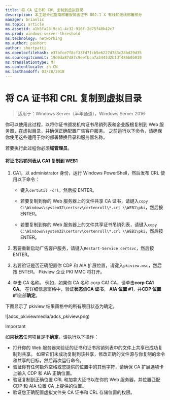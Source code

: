 ```yaml
---
title: 将 CA 证书和 CRL 复制到虚拟目录
description: 本主题介绍指南部署服务器证书 802.1 X 有线和无线部署部分
manager: brianlic
ms.topic: article
ms.assetid: a1b5fa23-9cb1-4c32-916f-2d75f48b42c7
ms.prod: windows-server-threshold
ms.technology: networking
ms.author: pashort
author: shortpatti
ms.openlocfilehash: e37bfce7f8cf33fd7fcb5e6227d783c28bd29d35
ms.sourcegitcommit: 19d9da87d87c9eefbca7a3443d2b1df486b0b010
ms.translationtype: MT
ms.contentlocale: zh-CN
ms.lasthandoff: 03/28/2018
---
```

# <a name="copy-the-ca-certificate-and-crl-to-the-virtual-directory"></a>将 CA 证书和 CRL 复制到虚拟目录

>适用于：Windows Server（半年通道），Windows Server 2016

你可以使用此过程，以将你证书颁发机构证书吊销列表和企业版根复制到 Web 服务器，在虚拟目录，并确保正确配置广告客户服务。 之前运行以下命令，请确保你使用这些适用于你的部署替换目录和服务器名称。  
  
若要执行此过程你必须**域管理员**。  
  
#### <a name="to-copy-the-certificate-revocation-list-from-ca1-to-web1"></a>将证书吊销列表从 CA1 复制到 WEB1  
  
1.  CA1，以 administrator 身份，运行 Windows PowerShell，然后发布 CRL 使用以下命令：  
  
    - 键入`certutil -crl`，然后按 ENTER。  
  
    - 若要复制到你的 Web 服务器上的文件共享 CA 证书，请键入`copy C:\Windows\system32\certsrv\certenroll\*.crt \\WEB1\pki`，然后按 ENTER。  
    - 若要复制到你的 Web 服务器上的文件共享证书吊销列表，请键入`copy C:\Windows\system32\certsrv\certenroll\*.crl \\WEB1\pki`，然后按 ENTER。  
  
2. 若要重新启动广告客户服务，请键入`Restart-Service certsvc`，然后按 ENTER。  
  
2.  若要验证是否正确配置你 CDP 和 AIA 扩展位置，请键入`pkiview.msc`，然后按 ENTER。 Pkiview 企业 PKI MMC 将打开。  
  
3.  单击 CA 名称。 例如，如果你 CA 名称 corp CA1 CA，请单击**corp CA1 CA**。 在详细信息窗格中，验证**状态**值**CA 证书**， **AIA 位置 #1**，并**CDP 位置 #1**全部**确定**。  
  
下图显示了 pkiview 结果窗格中的所有项目状态为确定。  
  
![adcs_pkiviewmedia/adcs_pkiview.png)  
  
> [!IMPORTANT]  
> 如果**状态**任何项目是不**确定**，请执行以下操作：  
> -   打开你的 Web 服务器来验证的证书和证书吊销列表中的文件上共享已成功复制到共享。 如果它们未成功复制到该共享，修改正确的文件源与你复制的命令和共享的目标，然后再次运行命令。  
> -   验证你有任何额外空格或您提供的位置中的其他字符，请确保 CA 扩展选项卡上输入 CDP 和 AIA 正确位置。  
> -   验证复制到正确位置 CRL 和加拿大证书以在你的 Web 服务器，并位置匹配 CDP 和 AIA 位置 CA 上提供的位置。  
> -   验证您正确配置虚拟文件夹 CA 证书和 CRL 存储位置的权限。  
  



